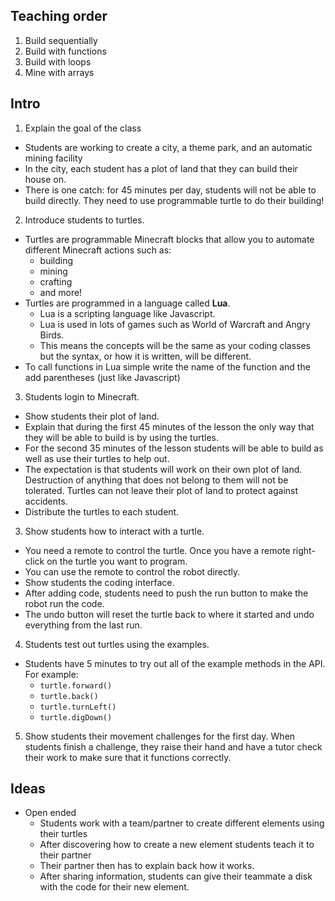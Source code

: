 ## Teaching order
1. Build sequentially
2. Build with functions
3. Build with loops
4. Mine with arrays

## Intro
1. Explain the goal of the class
  - Students are working to create a city, a theme park, and an automatic mining facility
  - In the city, each student has a plot of land that they can build their house on.
  - There is one catch: for 45 minutes per day, students will not be able to build directly. They need to use programmable turtle to do their building!
2. Introduce students to turtles.
  - Turtles are programmable Minecraft blocks that allow you to automate different Minecraft actions such as:
    - building
    - mining
    - crafting
    - and more!
  - Turtles are programmed in a language called **Lua**.
    - Lua is a scripting language like Javascript.
    - Lua is used in lots of games such as World of Warcraft and Angry Birds.
    - This means the concepts will be the same as your coding classes but the syntax, or how it is written, will be different.
  - To call functions in Lua simple write the name of the function and the add parentheses (just like Javascript)
3. Students login to Minecraft.
  - Show students their plot of land.
  - Explain that during the first 45 minutes of the lesson the only way that they will be able to build is by using the turtles.
  - For the second 35 minutes of the lesson students will be able to build as well as use their turtles to help out.
  - The expectation is that students will work on their own plot of land. Destruction of anything that does not belong to them will not be tolerated. Turtles can not leave their plot of land to protect against accidents.
  - Distribute the turtles to each student.
3. Show students how to interact with a turtle.
  - You need a remote to control the turtle. Once you have a remote right-click on the turtle you want to program.
  - You can use the remote to control the robot directly.
  - Show students the coding interface.
  - After adding code, students need to push the run button to make the robot run the code.
  - The undo button will reset the turtle back to where it started and undo everything from the last run.
4. Students test out turtles using the examples.
  - Students have 5 minutes to try out all of the example methods in the API. For example:
    - `turtle.forward()`
    - `turtle.back()`
    - `turtle.turnLeft()`
    - `turtle.digDown()`
5. Show students their movement challenges for the first day. When students finish a challenge, they raise their hand and have a tutor check their work to make sure that it functions correctly.

## Ideas

- Open ended
  - Students work with a team/partner to create different elements using their turtles
  - After discovering how to create a new element students teach it to their partner
  - Their partner then has to explain back how it works.
  - After sharing information, students can give their teammate a disk with the code for their new element.
